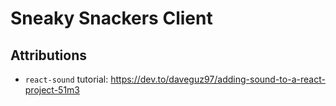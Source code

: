 # Sneaky Snackers Client

## Attributions

* `react-sound` tutorial: https://dev.to/daveguz97/adding-sound-to-a-react-project-51m3